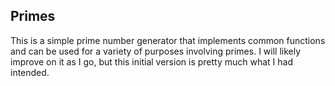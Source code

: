 ## Primes
This is a simple prime number generator that implements common functions and can be used for a variety of purposes involving primes. 
I will likely improve on it as I go, but this initial version is pretty much what I had intended. 
